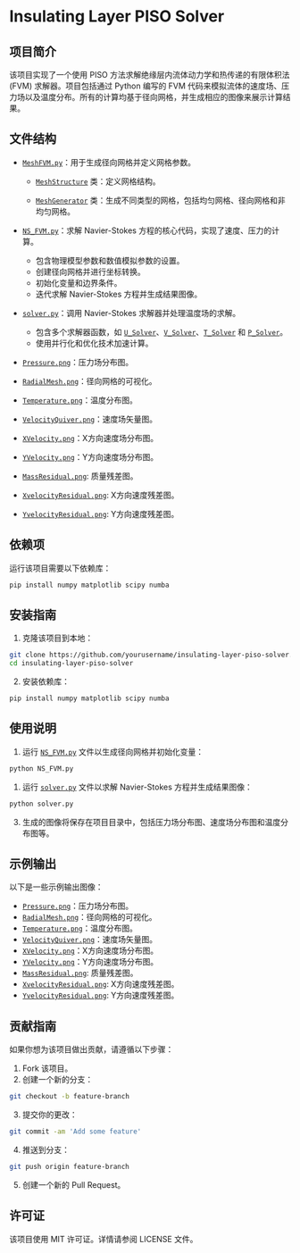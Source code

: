 # Insulating Layer PISO Solver

## 项目简介

该项目实现了一个使用 PISO 方法求解绝缘层内流体动力学和热传递的有限体积法 (FVM) 求解器。项目包括通过 Python 编写的 FVM 代码来模拟流体的速度场、压力场以及温度分布。所有的计算均基于径向网格，并生成相应的图像来展示计算结果。

## 文件结构

- [`MeshFVM.py`](command:_github.copilot.openRelativePath?%5B%7B%22scheme%22%3A%22file%22%2C%22authority%22%3A%22%22%2C%22path%22%3A%22%2Fd%3A%2FDesktop%2F%E4%B8%AD%E5%9B%BD%E5%BB%BA%E6%9D%90%2FCFD%E7%83%AD%E8%9C%A1%2FInsulating_layer_PISO%2FMeshFVM.py%22%2C%22query%22%3A%22%22%2C%22fragment%22%3A%22%22%7D%2C%221e544a3e-16c3-4e92-bcb9-b8326c54e279%22%5D )：用于生成径向网格并定义网格参数。

  - [`MeshStructure`](command:_github.copilot.openSymbolFromReferences?%5B%22%22%2C%5B%7B%22uri%22%3A%7B%22scheme%22%3A%22file%22%2C%22authority%22%3A%22%22%2C%22path%22%3A%22%2Fd%3A%2FDesktop%2F%E4%B8%AD%E5%9B%BD%E5%BB%BA%E6%9D%90%2FCFD%E7%83%AD%E8%9C%A1%2FInsulating_layer_PISO%2FMeshFVM.py%22%2C%22query%22%3A%22%22%2C%22fragment%22%3A%22%22%7D%2C%22pos%22%3A%7B%22line%22%3A2%2C%22character%22%3A6%7D%7D%5D%2C%221e544a3e-16c3-4e92-bcb9-b8326c54e279%22%5D "Go to definition") 类：定义网格结构。

  - [`MeshGenerator`](command:_github.copilot.openSymbolFromReferences?%5B%22%22%2C%5B%7B%22uri%22%3A%7B%22scheme%22%3A%22file%22%2C%22authority%22%3A%22%22%2C%22path%22%3A%22%2Fd%3A%2FDesktop%2F%E4%B8%AD%E5%9B%BD%E5%BB%BA%E6%9D%90%2FCFD%E7%83%AD%E8%9C%A1%2FInsulating_layer_PISO%2FMeshFVM.py%22%2C%22query%22%3A%22%22%2C%22fragment%22%3A%22%22%7D%2C%22pos%22%3A%7B%22line%22%3A12%2C%22character%22%3A6%7D%7D%2C%7B%22uri%22%3A%7B%22scheme%22%3A%22file%22%2C%22authority%22%3A%22%22%2C%22path%22%3A%22%2FD%3A%2FDesktop%2F%E4%B8%AD%E5%9B%BD%E5%BB%BA%E6%9D%90%2FCFD%E7%83%AD%E8%9C%A1%2FInsulating_layer_PISO%2FNS_FVM.py%22%2C%22query%22%3A%22%22%2C%22fragment%22%3A%22%22%7D%2C%22pos%22%3A%7B%22line%22%3A72%2C%22character%22%3A8%7D%7D%5D%2C%221e544a3e-16c3-4e92-bcb9-b8326c54e279%22%5D "Go to definition") 类：生成不同类型的网格，包括均匀网格、径向网格和非均匀网格。
- [`NS_FVM.py`](command:_github.copilot.openRelativePath?%5B%7B%22scheme%22%3A%22file%22%2C%22authority%22%3A%22%22%2C%22path%22%3A%22%2Fd%3A%2FDesktop%2F%E4%B8%AD%E5%9B%BD%E5%BB%BA%E6%9D%90%2FCFD%E7%83%AD%E8%9C%A1%2FInsulating_layer_PISO%2FNS_FVM.py%22%2C%22query%22%3A%22%22%2C%22fragment%22%3A%22%22%7D%2C%221e544a3e-16c3-4e92-bcb9-b8326c54e279%22%5D )：求解 Navier-Stokes 方程的核心代码，实现了速度、压力的计算。
  - 包含物理模型参数和数值模拟参数的设置。
  - 创建径向网格并进行坐标转换。
  - 初始化变量和边界条件。
  - 迭代求解 Navier-Stokes 方程并生成结果图像。
- [`solver.py`](command:_github.copilot.openRelativePath?%5B%7B%22scheme%22%3A%22file%22%2C%22authority%22%3A%22%22%2C%22path%22%3A%22%2Fd%3A%2FDesktop%2F%E4%B8%AD%E5%9B%BD%E5%BB%BA%E6%9D%90%2FCFD%E7%83%AD%E8%9C%A1%2FInsulating_layer_PISO%2Fsolver.py%22%2C%22query%22%3A%22%22%2C%22fragment%22%3A%22%22%7D%2C%221e544a3e-16c3-4e92-bcb9-b8326c54e279%22%5D )：调用 Navier-Stokes 求解器并处理温度场的求解。
  - 包含多个求解器函数，如 [`U_Solver`](command:_github.copilot.openSymbolFromReferences?%5B%22%22%2C%5B%7B%22uri%22%3A%7B%22scheme%22%3A%22file%22%2C%22authority%22%3A%22%22%2C%22path%22%3A%22%2Fd%3A%2FDesktop%2F%E4%B8%AD%E5%9B%BD%E5%BB%BA%E6%9D%90%2FCFD%E7%83%AD%E8%9C%A1%2FInsulating_layer_PISO%2Fsolver.py%22%2C%22query%22%3A%22%22%2C%22fragment%22%3A%22%22%7D%2C%22pos%22%3A%7B%22line%22%3A8%2C%22character%22%3A4%7D%7D%2C%7B%22uri%22%3A%7B%22scheme%22%3A%22file%22%2C%22authority%22%3A%22%22%2C%22path%22%3A%22%2FD%3A%2FDesktop%2F%E4%B8%AD%E5%9B%BD%E5%BB%BA%E6%9D%90%2FCFD%E7%83%AD%E8%9C%A1%2FInsulating_layer_PISO%2FNS_FVM.py%22%2C%22query%22%3A%22%22%2C%22fragment%22%3A%22%22%7D%2C%22pos%22%3A%7B%22line%22%3A194%2C%22character%22%3A41%7D%7D%5D%2C%221e544a3e-16c3-4e92-bcb9-b8326c54e279%22%5D "Go to definition")、[`V_Solver`](command:_github.copilot.openSymbolFromReferences?%5B%22%22%2C%5B%7B%22uri%22%3A%7B%22scheme%22%3A%22file%22%2C%22authority%22%3A%22%22%2C%22path%22%3A%22%2Fd%3A%2FDesktop%2F%E4%B8%AD%E5%9B%BD%E5%BB%BA%E6%9D%90%2FCFD%E7%83%AD%E8%9C%A1%2FInsulating_layer_PISO%2Fsolver.py%22%2C%22query%22%3A%22%22%2C%22fragment%22%3A%22%22%7D%2C%22pos%22%3A%7B%22line%22%3A110%2C%22character%22%3A4%7D%7D%2C%7B%22uri%22%3A%7B%22scheme%22%3A%22file%22%2C%22authority%22%3A%22%22%2C%22path%22%3A%22%2FD%3A%2FDesktop%2F%E4%B8%AD%E5%9B%BD%E5%BB%BA%E6%9D%90%2FCFD%E7%83%AD%E8%9C%A1%2FInsulating_layer_PISO%2FNS_FVM.py%22%2C%22query%22%3A%22%22%2C%22fragment%22%3A%22%22%7D%2C%22pos%22%3A%7B%22line%22%3A196%2C%22character%22%3A41%7D%7D%5D%2C%221e544a3e-16c3-4e92-bcb9-b8326c54e279%22%5D "Go to definition")、[`T_Solver`](command:_github.copilot.openSymbolFromReferences?%5B%22%22%2C%5B%7B%22uri%22%3A%7B%22scheme%22%3A%22file%22%2C%22authority%22%3A%22%22%2C%22path%22%3A%22%2Fd%3A%2FDesktop%2F%E4%B8%AD%E5%9B%BD%E5%BB%BA%E6%9D%90%2FCFD%E7%83%AD%E8%9C%A1%2FInsulating_layer_PISO%2Fsolver.py%22%2C%22query%22%3A%22%22%2C%22fragment%22%3A%22%22%7D%2C%22pos%22%3A%7B%22line%22%3A219%2C%22character%22%3A4%7D%7D%2C%7B%22uri%22%3A%7B%22scheme%22%3A%22file%22%2C%22authority%22%3A%22%22%2C%22path%22%3A%22%2FD%3A%2FDesktop%2F%E4%B8%AD%E5%9B%BD%E5%BB%BA%E6%9D%90%2FCFD%E7%83%AD%E8%9C%A1%2FInsulating_layer_PISO%2FNS_FVM.py%22%2C%22query%22%3A%22%22%2C%22fragment%22%3A%22%22%7D%2C%22pos%22%3A%7B%22line%22%3A214%2C%22character%22%3A34%7D%7D%5D%2C%221e544a3e-16c3-4e92-bcb9-b8326c54e279%22%5D "Go to definition") 和 [`P_Solver`](command:_github.copilot.openSymbolFromReferences?%5B%22%22%2C%5B%7B%22uri%22%3A%7B%22scheme%22%3A%22file%22%2C%22authority%22%3A%22%22%2C%22path%22%3A%22%2Fd%3A%2FDesktop%2F%E4%B8%AD%E5%9B%BD%E5%BB%BA%E6%9D%90%2FCFD%E7%83%AD%E8%9C%A1%2FInsulating_layer_PISO%2Fsolver.py%22%2C%22query%22%3A%22%22%2C%22fragment%22%3A%22%22%7D%2C%22pos%22%3A%7B%22line%22%3A358%2C%22character%22%3A4%7D%7D%2C%7B%22uri%22%3A%7B%22scheme%22%3A%22file%22%2C%22authority%22%3A%22%22%2C%22path%22%3A%22%2FD%3A%2FDesktop%2F%E4%B8%AD%E5%9B%BD%E5%BB%BA%E6%9D%90%2FCFD%E7%83%AD%E8%9C%A1%2FInsulating_layer_PISO%2FNS_FVM.py%22%2C%22query%22%3A%22%22%2C%22fragment%22%3A%22%22%7D%2C%22pos%22%3A%7B%22line%22%3A199%2C%22character%22%3A19%7D%7D%5D%2C%221e544a3e-16c3-4e92-bcb9-b8326c54e279%22%5D "Go to definition")。
  - 使用并行化和优化技术加速计算。
- [`Pressure.png`](command:_github.copilot.openRelativePath?%5B%7B%22scheme%22%3A%22file%22%2C%22authority%22%3A%22%22%2C%22path%22%3A%22%2Fd%3A%2FDesktop%2F%E4%B8%AD%E5%9B%BD%E5%BB%BA%E6%9D%90%2FCFD%E7%83%AD%E8%9C%A1%2FInsulating_layer_PISO%2FPressure.png%22%2C%22query%22%3A%22%22%2C%22fragment%22%3A%22%22%7D%2C%221e544a3e-16c3-4e92-bcb9-b8326c54e279%22%5D )：压力场分布图。
- [`RadialMesh.png`](command:_github.copilot.openRelativePath?%5B%7B%22scheme%22%3A%22file%22%2C%22authority%22%3A%22%22%2C%22path%22%3A%22%2Fd%3A%2FDesktop%2F%E4%B8%AD%E5%9B%BD%E5%BB%BA%E6%9D%90%2FCFD%E7%83%AD%E8%9C%A1%2FInsulating_layer_PISO%2FRadialMesh.png%22%2C%22query%22%3A%22%22%2C%22fragment%22%3A%22%22%7D%2C%221e544a3e-16c3-4e92-bcb9-b8326c54e279%22%5D)：径向网格的可视化。
- [`Temperature.png`](command:_github.copilot.openRelativePath?%5B%7B%22scheme%22%3A%22file%22%2C%22authority%22%3A%22%22%2C%22path%22%3A%22%2Fd%3A%2FDesktop%2F%E4%B8%AD%E5%9B%BD%E5%BB%BA%E6%9D%90%2FCFD%E7%83%AD%E8%9C%A1%2FInsulating_layer_PISO%2FTemperature.png%22%2C%22query%22%3A%22%22%2C%22fragment%22%3A%22%22%7D%2C%221e544a3e-16c3-4e92-bcb9-b8326c54e279%22%5D)：温度分布图。
- [`VelocityQuiver.png`](command:_github.copilot.openRelativePath?%5B%7B%22scheme%22%3A%22file%22%2C%22authority%22%3A%22%22%2C%22path%22%3A%22%2Fd%3A%2FDesktop%2F%E4%B8%AD%E5%9B%BD%E5%BB%BA%E6%9D%90%2FCFD%E7%83%AD%E8%9C%A1%2FInsulating_layer_PISO%2FVelocityQuiver.png%22%2C%22query%22%3A%22%22%2C%22fragment%22%3A%22%22%7D%2C%221e544a3e-16c3-4e92-bcb9-b8326c54e279%22%5D )：速度场矢量图。
- [`XVelocity.png`](command:_github.copilot.openRelativePath?%5B%7B%22scheme%22%3A%22file%22%2C%22authority%22%3A%22%22%2C%22path%22%3A%22%2Fd%3A%2FDesktop%2F%E4%B8%AD%E5%9B%BD%E5%BB%BA%E6%9D%90%2FCFD%E7%83%AD%E8%9C%A1%2FInsulating_layer_PISO%2FXVelocity.png%22%2C%22query%22%3A%22%22%2C%22fragment%22%3A%22%22%7D%2C%221e544a3e-16c3-4e92-bcb9-b8326c54e279%22%5D)：X方向速度场分布图。
- [`YVelocity.png`](command:_github.copilot.openRelativePath?%5B%7B%22scheme%22%3A%22file%22%2C%22authority%22%3A%22%22%2C%22path%22%3A%22%2Fd%3A%2FDesktop%2F%E4%B8%AD%E5%9B%BD%E5%BB%BA%E6%9D%90%2FCFD%E7%83%AD%E8%9C%A1%2FInsulating_layer_PISO%2FYVelocity.png%22%2C%22query%22%3A%22%22%2C%22fragment%22%3A%22%22%7D%2C%221e544a3e-16c3-4e92-bcb9-b8326c54e279%22%5D )：Y方向速度场分布图。
- [`MassResidual.png`](command:_github.copilot.openRelativePath?%5B%7B%22scheme%22%3A%22file%22%2C%22authority%22%3A%22%22%2C%22path%22%3A%22%2Fd%3A%2FDesktop%2F%E4%B8%AD%E5%9B%BD%E5%BB%BA%E6%9D%90%2FCFD%E7%83%AD%E8%9C%A1%2FInsulating_layer_PISO%2FMassResidual.png%22%2C%22query%22%3A%22%22%2C%22fragment%22%3A%22%22%7D%2C%221e544a3e-16c3-4e92-bcb9-b8326c54e279%22%5D ): 质量残差图。
- [`XvelocityResidual.png`](command:_github.copilot.openRelativePath?%5B%7B%22scheme%22%3A%22file%22%2C%22authority%22%3A%22%22%2C%22path%22%3A%22%2Fd%3A%2FDesktop%2F%E4%B8%AD%E5%9B%BD%E5%BB%BA%E6%9D%90%2FCFD%E7%83%AD%E8%9C%A1%2FInsulating_layer_PISO%2FXvelocityResidual.png%22%2C%22query%22%3A%22%22%2C%22fragment%22%3A%22%22%7D%2C%221e544a3e-16c3-4e92-bcb9-b8326c54e279%22%5D): X方向速度残差图。
- [`YvelocityResidual.png`](command:_github.copilot.openRelativePath?%5B%7B%22scheme%22%3A%22file%22%2C%22authority%22%3A%22%22%2C%22path%22%3A%22%2Fd%3A%2FDesktop%2F%E4%B8%AD%E5%9B%BD%E5%BB%BA%E6%9D%90%2FCFD%E7%83%AD%E8%9C%A1%2FInsulating_layer_PISO%2FYvelocityResidual.png%22%2C%22query%22%3A%22%22%2C%22fragment%22%3A%22%22%7D%2C%221e544a3e-16c3-4e92-bcb9-b8326c54e279%22%5D): Y方向速度残差图。

## 依赖项

运行该项目需要以下依赖库：

```bash
pip install numpy matplotlib scipy numba
```

## 安装指南

1. 克隆该项目到本地：

```bash
git clone https://github.com/yourusername/insulating-layer-piso-solver.git
cd insulating-layer-piso-solver
```

2. 安装依赖库：

```bash
pip install numpy matplotlib scipy numba
```

## 使用说明

1. 运行 [`NS_FVM.py`](command:_github.copilot.openRelativePath?%5B%7B%22scheme%22%3A%22file%22%2C%22authority%22%3A%22%22%2C%22path%22%3A%22%2Fd%3A%2FDesktop%2F%E4%B8%AD%E5%9B%BD%E5%BB%BA%E6%9D%90%2FCFD%E7%83%AD%E8%9C%A1%2FInsulating_layer_PISO%2FNS_FVM.py%22%2C%22query%22%3A%22%22%2C%22fragment%22%3A%22%22%7D%2C%221e544a3e-16c3-4e92-bcb9-b8326c54e279%22%5D ) 文件以生成径向网格并初始化变量：

```bash
python NS_FVM.py
```

1. 运行 [`solver.py`](command:_github.copilot.openRelativePath?%5B%7B%22scheme%22%3A%22file%22%2C%22authority%22%3A%22%22%2C%22path%22%3A%22%2Fd%3A%2FDesktop%2F%E4%B8%AD%E5%9B%BD%E5%BB%BA%E6%9D%90%2FCFD%E7%83%AD%E8%9C%A1%2FInsulating_layer_PISO%2Fsolver.py%22%2C%22query%22%3A%22%22%2C%22fragment%22%3A%22%22%7D%2C%221e544a3e-16c3-4e92-bcb9-b8326c54e279%22%5D ) 文件以求解 Navier-Stokes 方程并生成结果图像：

```bash
python solver.py
```

3. 生成的图像将保存在项目目录中，包括压力场分布图、速度场分布图和温度分布图等。

## 示例输出

以下是一些示例输出图像：

- [`Pressure.png`](command:_github.copilot.openRelativePath?%5B%7B%22scheme%22%3A%22file%22%2C%22authority%22%3A%22%22%2C%22path%22%3A%22%2Fd%3A%2FDesktop%2F%E4%B8%AD%E5%9B%BD%E5%BB%BA%E6%9D%90%2FCFD%E7%83%AD%E8%9C%A1%2FInsulating_layer_PISO%2FPressure.png%22%2C%22query%22%3A%22%22%2C%22fragment%22%3A%22%22%7D%2C%221e544a3e-16c3-4e92-bcb9-b8326c54e279%22%5D )：压力场分布图。
- [`RadialMesh.png`](command:_github.copilot.openRelativePath?%5B%7B%22scheme%22%3A%22file%22%2C%22authority%22%3A%22%22%2C%22path%22%3A%22%2Fd%3A%2FDesktop%2F%E4%B8%AD%E5%9B%BD%E5%BB%BA%E6%9D%90%2FCFD%E7%83%AD%E8%9C%A1%2FInsulating_layer_PISO%2FRadialMesh.png%22%2C%22query%22%3A%22%22%2C%22fragment%22%3A%22%22%7D%2C%221e544a3e-16c3-4e92-bcb9-b8326c54e279%22%5D )：径向网格的可视化。
- [`Temperature.png`](command:_github.copilot.openRelativePath?%5B%7B%22scheme%22%3A%22file%22%2C%22authority%22%3A%22%22%2C%22path%22%3A%22%2Fd%3A%2FDesktop%2F%E4%B8%AD%E5%9B%BD%E5%BB%BA%E6%9D%90%2FCFD%E7%83%AD%E8%9C%A1%2FInsulating_layer_PISO%2FTemperature.png%22%2C%22query%22%3A%22%22%2C%22fragment%22%3A%22%22%7D%2C%221e544a3e-16c3-4e92-bcb9-b8326c54e279%22%5D)：温度分布图。
- [`VelocityQuiver.png`](command:_github.copilot.openRelativePath?%5B%7B%22scheme%22%3A%22file%22%2C%22authority%22%3A%22%22%2C%22path%22%3A%22%2Fd%3A%2FDesktop%2F%E4%B8%AD%E5%9B%BD%E5%BB%BA%E6%9D%90%2FCFD%E7%83%AD%E8%9C%A1%2FInsulating_layer_PISO%2FVelocityQuiver.png%22%2C%22query%22%3A%22%22%2C%22fragment%22%3A%22%22%7D%2C%221e544a3e-16c3-4e92-bcb9-b8326c54e279%22%5D)：速度场矢量图。
- [`XVelocity.png`](command:_github.copilot.openRelativePath?%5B%7B%22scheme%22%3A%22file%22%2C%22authority%22%3A%22%22%2C%22path%22%3A%22%2Fd%3A%2FDesktop%2F%E4%B8%AD%E5%9B%BD%E5%BB%BA%E6%9D%90%2FCFD%E7%83%AD%E8%9C%A1%2FInsulating_layer_PISO%2FXVelocity.png%22%2C%22query%22%3A%22%22%2C%22fragment%22%3A%22%22%7D%2C%221e544a3e-16c3-4e92-bcb9-b8326c54e279%22%5D)：X方向速度场分布图。
- [`YVelocity.png`](command:_github.copilot.openRelativePath?%5B%7B%22scheme%22%3A%22file%22%2C%22authority%22%3A%22%22%2C%22path%22%3A%22%2Fd%3A%2FDesktop%2F%E4%B8%AD%E5%9B%BD%E5%BB%BA%E6%9D%90%2FCFD%E7%83%AD%E8%9C%A1%2FInsulating_layer_PISO%2FYVelocity.png%22%2C%22query%22%3A%22%22%2C%22fragment%22%3A%22%22%7D%2C%221e544a3e-16c3-4e92-bcb9-b8326c54e279%22%5D)：Y方向速度场分布图。
- [`MassResidual.png`](command:_github.copilot.openRelativePath?%5B%7B%22scheme%22%3A%22file%22%2C%22authority%22%3A%22%22%2C%22path%22%3A%22%2Fd%3A%2FDesktop%2F%E4%B8%AD%E5%9B%BD%E5%BB%BA%E6%9D%90%2FCFD%E7%83%AD%E8%9C%A1%2FInsulating_layer_PISO%2FMassResidual.png%22%2C%22query%22%3A%22%22%2C%22fragment%22%3A%22%22%7D%2C%221e544a3e-16c3-4e92-bcb9-b8326c54e279%22%5D): 质量残差图。
- [`XvelocityResidual.png`](command:_github.copilot.openRelativePath?%5B%7B%22scheme%22%3A%22file%22%2C%22authority%22%3A%22%22%2C%22path%22%3A%22%2Fd%3A%2FDesktop%2F%E4%B8%AD%E5%9B%BD%E5%BB%BA%E6%9D%90%2FCFD%E7%83%AD%E8%9C%A1%2FInsulating_layer_PISO%2FXvelocityResidual.png%22%2C%22query%22%3A%22%22%2C%22fragment%22%3A%22%22%7D%2C%221e544a3e-16c3-4e92-bcb9-b8326c54e279%22%5D): X方向速度残差图。
- [`YvelocityResidual.png`](command:_github.copilot.openRelativePath?%5B%7B%22scheme%22%3A%22file%22%2C%22authority%22%3A%22%22%2C%22path%22%3A%22%2Fd%3A%2FDesktop%2F%E4%B8%AD%E5%9B%BD%E5%BB%BA%E6%9D%90%2FCFD%E7%83%AD%E8%9C%A1%2FInsulating_layer_PISO%2FYvelocityResidual.png%22%2C%22query%22%3A%22%22%2C%22fragment%22%3A%22%22%7D%2C%221e544a3e-16c3-4e92-bcb9-b8326c54e279%22%5D): Y方向速度残差图。

## 贡献指南

如果你想为该项目做出贡献，请遵循以下步骤：

1. Fork 该项目。
2. 创建一个新的分支：

```bash
git checkout -b feature-branch
```

3. 提交你的更改：

```bash
git commit -am 'Add some feature'
```

4. 推送到分支：

```bash
git push origin feature-branch
```

5. 创建一个新的 Pull Request。

## 许可证

该项目使用 MIT 许可证。详情请参阅 LICENSE 文件。
